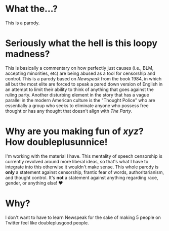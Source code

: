 # What the...?
This is a parody.

# Seriously what the hell is this loopy madness?
This is basically a commentary on how perfectly just causes (i.e., BLM, accepting minorities, etc) are being abused as a tool for censorship and control. This is a parody based on *Newspeak* from the book 1984, in which all but the most elite are forced to speak a pared down version of English in an attempt to limit their ability to think of anything that goes against the ruling party. Another disturbing element in the story that has a vague parallel in the modern American culture is the "Thought Police" who are essentially a group who seeks to eliminate anyone who possess free thought or has any thought that doesn't align with *The Party*.

# Why are you making fun of *xyz*? How doubleplusunnice!
I'm working with the material I have. This mentality of speech censorship is currently revolved around more liberal ideas, so that's what I have to integrate into this otherwise it wouldn't make sense. This whole parody is **only** a statement against censorship, frantic fear of words, authoritarianism, and thought control. It's **not** a statement against anything regarding race, gender, or anything else! ♥️

# Why?
I don't want to have to learn Newspeak for the sake of making 5 people on Twitter feel like doubleplusgood people.
